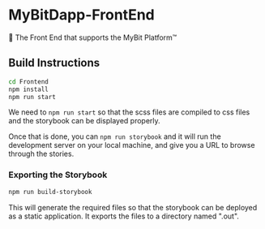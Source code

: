 # MyBitDapp-FrontEnd
🎨 The Front End that supports the MyBit Platform™

## Build Instructions

```sh
cd Frontend
npm install
npm run start
```

We need to `npm run start` so that the scss files are compiled to css files and the storybook can be displayed properly.

Once that is done, you can `npm run storybook` and it will run the development server on your local machine, and give you a URL to browse through the stories.

### Exporting the Storybook

```sh
npm run build-storybook
```

This will generate the required files so that the storybook can be deployed as a static application. It exports the files to a directory named ".out".